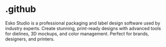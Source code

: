 # .github
Esko Studio is a professional packaging and label design software used by industry experts. Create stunning, print-ready designs with advanced tools for dielines, 3D mockups, and color management. Perfect for brands, designers, and printers.
